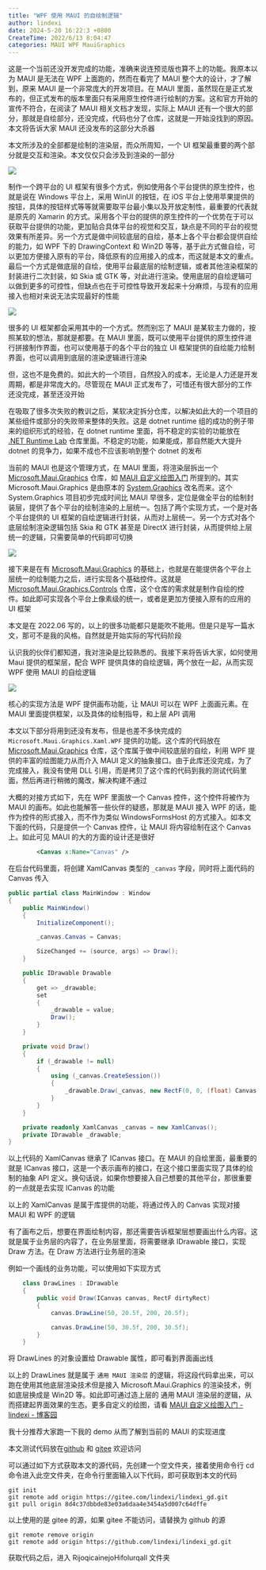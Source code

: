 ```yaml
---
title: "WPF 使用 MAUI 的自绘制逻辑"
author: lindexi
date: 2024-5-20 16:22:3 +0800
CreateTime: 2022/6/13 8:04:47
categories: MAUI WPF MauiGraphics
---
```


这是一个当前还没开发完成的功能，准确来说连预览版也算不上的功能。我原本以为 MAUI 是无法在 WPF 上面跑的，然而在看完了 MAUI 整个大的设计，才了解到，原来 MAUI 是一个非常庞大的开发项目。在 MAUI 里面，虽然现在是正式发布的，但正式发布的版本里面只有采用原生控件进行绘制的方案。这和官方开始的宣传不符合，在阅读了 MAUI 相关文档才发现，实际上 MAUI 还有一个很大的部分，那就是自绘部分，还没完成，代码也分了仓库，这就是一开始没找到的原因。本文将告诉大家 MAUI 还没发布的这部分大杀器

<!--more-->


<!-- CreateTime:2022/6/13 8:04:47 -->

<!-- 标签：MAUI,WPF,MauiGraphics -->

<!-- 发布 -->

本文所涉及的全部都是绘制的渲染层，而众所周知，一个 UI 框架最重要的两个部分就是交互和渲染。本文仅仅只会涉及到渲染的一部分

<!-- ![](image/WPF 使用 MAUI 的自绘制逻辑/WPF 使用 MAUI 的自绘制逻辑0.png) -->

![](http://image.acmx.xyz/lindexi%2F202262020691058.jpg)

制作一个跨平台的 UI 框架有很多个方式，例如使用各个平台提供的原生控件，也就是说在 Windows 平台上，采用 WinUI 的按钮，在 iOS 平台上使用苹果提供的按钮，具体的按钮样式等等就需要取平台最小集以及开放定制性，最重要的代表就是原先的 Xamarin 的方式。采用各个平台的提供的原生控件的一个优势在于可以获取平台提供的功能，更加贴合具体平台的视觉和交互，缺点是不同的平台的视觉效果有所差异。另一个方式是做中间较底层的自绘，基本上各个平台都会提供自绘的能力，如 WPF 下的 DrawingContext 和 Win2D 等等，基于此方式做自绘，可以更加方便接入原有的平台，降低原有的应用接入的成本，而这就是本文的重点。最后一个方式是做底层的自绘，使用平台最底层的绘制逻辑，或者其他渲染框架的封装进行二次封装，如 Skia 或 GTK 等，对此进行渲染。使用底层的自绘逻辑可以做到更多的可控性，但缺点也在于可控性导致开发起来十分麻烦，与现有的应用接入也相对来说无法实现最好的性能

<!-- ![](image/WPF 使用 MAUI 的自绘制逻辑/WPF 使用 MAUI 的自绘制逻辑1.png) -->

![](http://image.acmx.xyz/lindexi%2F202262020942676.jpg)

很多的 UI 框架都会采用其中的一个方式。然而别忘了 MAUI 是某软主力做的，按照某软的想法，那就是都要。在 MAUI 里面，既可以使用平台提供的原生控件进行拼接制作界面，也可以使用基于的各个平台的独立 UI 框架提供的自绘能力绘制界面，也可以调用到底层的渲染逻辑进行渲染

但，这也不是免费的。如此大的一个项目，自然投入的成本，无论是人力还是开发周期，都是非常庞大的。尽管现在 MAUI 正式发布了，可惜还有很大部分的工作还没完成，甚至还没开始

在吸取了很多次失败的教训之后，某软决定拆分仓库，以解决如此大的一个项目的某些组件或部分的失败带来整体的失败。这是 dotnet runtime 组的成功的例子带来的组织形式的经验，在 dotnet runtime 里面，将不稳定的实验的功能放在 [.NET Runtime Lab](https://github.com/dotnet/runtimelab) 仓库里面。不稳定的功能，如果能成，那自然能大大提升 dotnet 的竞争力，如果不成也不应该影响到整个 dotnet 的发布

当前的 MAUI 也是这个管理方式，在 MAUI 里面，将渲染层拆出一个 [Microsoft.Maui.Graphics](https://github.com/dotnet/Microsoft.Maui.Graphics) 仓库，如 [MAUI 自定义绘图入门](https://blog.lindexi.com/post/MAUI-%E8%87%AA%E5%AE%9A%E4%B9%89%E7%BB%98%E5%9B%BE%E5%85%A5%E9%97%A8.html) 所提到的。其实 Microsoft.Maui.Graphics 是由原本的 [System.Graphics](https://github.com/dotnet/System.Graphics) 改名而来。这个 System.Graphics 项目初步完成时间比 MAUI 早很多，定位是做全平台的绘制封装层，提供了各个平台的绘制渲染的上层统一。包括了两个实现方式，一个是对各个平台提供的 UI 框架的自绘逻辑进行封装，从而对上层统一。另一个方式对各个底层绘制渲染逻辑包括 Skia 和 GTK 甚至是 DirectX 进行封装，从而提供给上层统一的逻辑，只需要简单的代码即可切换

<!-- ![](image/WPF 使用 MAUI 的自绘制逻辑/WPF 使用 MAUI 的自绘制逻辑2.png) -->

![](http://image.acmx.xyz/lindexi%2F20226202012174730.jpg)

接下来是在有 [Microsoft.Maui.Graphics](https://github.com/dotnet/Microsoft.Maui.Graphics) 的基础上，也就是在能提供各个平台上层统一的绘制能力之后，进行实现各个基础控件。这就是 [Microsoft.Maui.Graphics.Controls](https://github.com/dotnet/Microsoft.Maui.Graphics.Controls) 仓库，这个仓库的需求就是制作自绘的控件。如此即可实现各个平台上像素级的统一，或者是更加方便接入原有的应用的 UI 框架

本文是在 2022.06 写的，以上的很多功能都只是能吹不能用。但是只是写一篇水文，那可不是我的风格。自然就是开始实际的写代码阶段

认识我的伙伴们都知道，我对渲染是比较熟悉的。我接下来将告诉大家，如何使用 Maui 提供的框架层，配合 WPF 提供具体的自绘逻辑，两个放在一起，从而实现 WPF 使用 MAUI 的自绘逻辑

<!-- ![](image/WPF 使用 MAUI 的自绘制逻辑/WPF 使用 MAUI 的自绘制逻辑3.png) -->

![](http://image.acmx.xyz/lindexi%2F20226202013293401.jpg)

核心的实现方法是 WPF 提供画布功能，让 MAUI 可以在 WPF 上面画元素。在 MAUI 里面提供框架，以及具体的绘制指导，和上层 API 调用

本文以下部分将用到还没有发布，但是也差不多快完成的 `Microsoft.Maui.Graphics.Xaml.WPF` 提供的功能。这个库的代码放在 [Microsoft.Maui.Graphics](https://github.com/dotnet/Microsoft.Maui.Graphics) 仓库，这个库属于做中间较底层的自绘，利用 WPF 提供的丰富的绘图能力从而介入 MAUI 定义的抽象接口。由于此库还没完成，为了完成接入，我没有使用 DLL 引用，而是拷贝了这个库的代码到我的测试代码里面，然后再进行稍微的魔改，解决构建不通过

大概的对接方式如下，先在 WPF 里面放一个 Canvas 控件，这个控件将被作为 MAUI 的画布。如此也能解答一些伙伴的疑惑，那就是 MAUI 接入 WPF 的话，能作为控件的形式接入，而不作为类似 WindowsFormsHost 的方式接入。如本文下面的代码，只是提供一个 Canvas 控件，让 MAUI 将内容绘制在这个 Canvas 上。如此可见 MAUI 的大的方面的设计还是很好

```xml
        <Canvas x:Name="Canvas" />
```

在后台代码里面，将创建 XamlCanvas 类型的 `_canvas` 字段，同时将上面代码的 Canvas 传入

```csharp
public partial class MainWindow : Window
{
    public MainWindow()
    {
        InitializeComponent();

        _canvas.Canvas = Canvas;

        SizeChanged += (source, args) => Draw();
    }

    public IDrawable Drawable
    {
        get => _drawable;
        set
        {
            _drawable = value;
            Draw();
        }
    }

    private void Draw()
    {
        if (_drawable != null)
        {
            using (_canvas.CreateSession())
            {
                _drawable.Draw(_canvas, new RectF(0, 0, (float) Canvas.Width, (float) Canvas.Height));
            }
        }
    }

    private readonly XamlCanvas _canvas = new XamlCanvas();
    private IDrawable _drawable;
}
```

以上代码的 XamlCanvas 继承了 ICanvas 接口。在 MAUI 的自绘里面，最重要的就是 ICanvas 接口，这是一个表示画布的接口，在这个接口里面实现了具体的绘制的抽象 API 定义。换句话说，如果你想要接入自己想要的其他平台，那很重要的一点就是去实现 ICanvas 的功能

以上的 XamlCanvas 是属于库提供的功能，将通过传入的 Canvas 实现对接 MAUI 和 WPF 的逻辑

有了画布之后，想要在界面绘制内容，那还需要告诉框架层想要画出什么内容。这就是属于业务层的内容了，在业务层里面，将需要继承 IDrawable 接口，实现 Draw 方法。在 Draw 方法进行业务层的渲染

例如一个画线的业务功能，可以使用如下实现方式

```csharp
    class DrawLines : IDrawable
    {
        public void Draw(ICanvas canvas, RectF dirtyRect)
        {
            canvas.DrawLine(50, 20.5f, 200, 20.5f);

            canvas.DrawLine(50, 30.5f, 200, 30.5f);
        }
    }
```

将 DrawLines 的对象设置给 Drawable 属性，即可看到界面画出线

以上的 DrawLines 就是属于 `通用 MAUI 渲染层` 的逻辑，将这段代码拿出来，可以跑在使用其他底层渲染技术但是接入 Microsoft.Maui.Graphics 的渲染技术，例如底层换成是 Win2D 等。如此即可通过造上层的 通用 MAUI 渲染层的逻辑，从而搭建起界面效果的生态。更多自定义的绘图，请看 [MAUI 自定义绘图入门 - lindexi - 博客园](https://www.cnblogs.com/lindexi/p/16349535.html )

我十分推荐大家跑一下我的 demo 从而了解到当前的 MAUI 的实现进度

本文测试代码放在[github](https://github.com/lindexi/lindexi_gd/tree/8d4c37dbbde83e03a6daa4e3454a5d007c64dffe/RijoqicainejoHifolurqall) 和 [gitee](https://gitee.com/lindexi/lindexi_gd/tree/8d4c37dbbde83e03a6daa4e3454a5d007c64dffe/RijoqicainejoHifolurqall) 欢迎访问

可以通过如下方式获取本文的源代码，先创建一个空文件夹，接着使用命令行 cd 命令进入此空文件夹，在命令行里面输入以下代码，即可获取到本文的代码

```
git init
git remote add origin https://gitee.com/lindexi/lindexi_gd.git
git pull origin 8d4c37dbbde83e03a6daa4e3454a5d007c64dffe
```

以上使用的是 gitee 的源，如果 gitee 不能访问，请替换为 github 的源

```
git remote remove origin
git remote add origin https://github.com/lindexi/lindexi_gd.git
```

获取代码之后，进入 RijoqicainejoHifolurqall 文件夹

